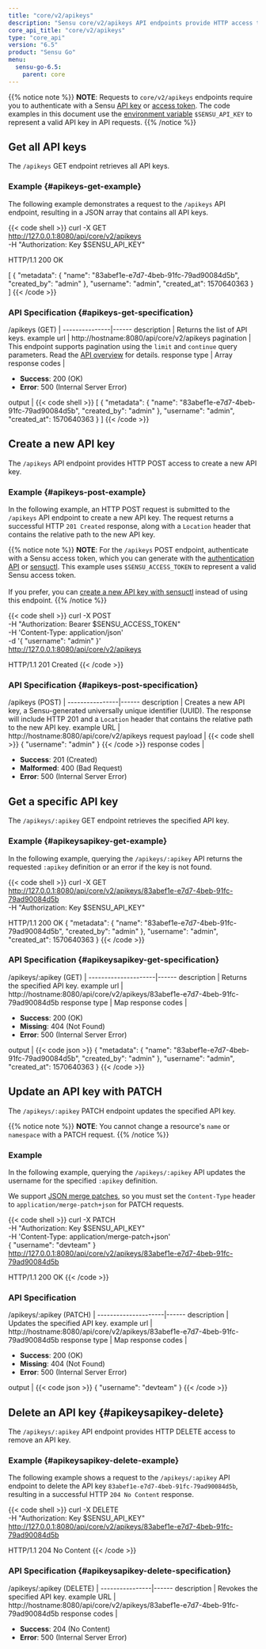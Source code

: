 ```yaml
---
title: "core/v2/apikeys"
description: "Sensu core/v2/apikeys API endpoints provide HTTP access to API key data. This reference includes examples for retrieving API keys, creating API keys, and more."
core_api_title: "core/v2/apikeys"
type: "core_api"
version: "6.5"
product: "Sensu Go"
menu:
  sensu-go-6.5:
    parent: core
---
```


{{% notice note %}}
**NOTE**: Requests to `core/v2/apikeys` endpoints require you to authenticate with a Sensu [API key](../../#configure-an-environment-variable-for-api-key-authentication) or [access token](../../#authenticate-with-the-authentication-api).
The code examples in this document use the [environment variable](../../#configure-an-environment-variable-for-api-key-authentication) `$SENSU_API_KEY` to represent a valid API key in API requests.
{{% /notice %}}

## Get all API keys

The `/apikeys` GET endpoint retrieves all API keys.

### Example {#apikeys-get-example}

The following example demonstrates a request to the `/apikeys` API endpoint, resulting in a JSON array that contains all API keys.

{{< code shell >}}
curl -X GET \
http://127.0.0.1:8080/api/core/v2/apikeys \
-H "Authorization: Key $SENSU_API_KEY"

HTTP/1.1 200 OK

[
  {
    "metadata": {
      "name": "83abef1e-e7d7-4beb-91fc-79ad90084d5b",
      "created_by": "admin"
    },
    "username": "admin",
    "created_at": 1570640363
  }
]
{{< /code >}}

### API Specification {#apikeys-get-specification}

/apikeys (GET)  | 
---------------|------
description    | Returns the list of API keys.
example url    | http://hostname:8080/api/core/v2/apikeys
pagination     | This endpoint supports pagination using the `limit` and `continue` query parameters. Read the [API overview][1] for details.
response type  | Array
response codes | <ul><li>**Success**: 200 (OK)</li><li>**Error**: 500 (Internal Server Error)</li></ul>
output         | {{< code shell >}}
[
  {
    "metadata": {
      "name": "83abef1e-e7d7-4beb-91fc-79ad90084d5b",
      "created_by": "admin"
    },
    "username": "admin",
    "created_at": 1570640363
  }
]
{{< /code >}}

## Create a new API key

The `/apikeys` API endpoint provides HTTP POST access to create a new API key.

### Example {#apikeys-post-example}

In the following example, an HTTP POST request is submitted to the `/apikeys` API endpoint to create a new API key.
The request returns a successful HTTP `201 Created` response, along with a `Location` header that contains the relative path to the new API key.

{{% notice note %}}
**NOTE**: For the `/apikeys` POST endpoint, authenticate with a Sensu access token, which you can generate with the [authentication API](../../#authenticate-with-the-authentication-api) or [sensuctl](../../#generate-an-api-access-token-with-sensuctl).
This example uses `$SENSU_ACCESS_TOKEN` to represent a valid Sensu access token.<br><br>
If you prefer, you can [create a new API key with sensuctl](../../../operations/control-access/use-apikeys/#sensuctl-management-commands) instead of using this endpoint.
{{% /notice %}}

{{< code shell >}}
curl -X POST \
-H "Authorization: Bearer $SENSU_ACCESS_TOKEN" \
-H 'Content-Type: application/json' \
-d '{
  "username": "admin"
}' \
http://127.0.0.1:8080/api/core/v2/apikeys

HTTP/1.1 201 Created
{{< /code >}}

### API Specification {#apikeys-post-specification}

/apikeys (POST) | 
----------------|------
description     | Creates a new API key, a Sensu-generated universally unique identifier (UUID). The response will include HTTP 201 and a `Location` header that contains the relative path to the new API key.
example URL     | http://hostname:8080/api/core/v2/apikeys
request payload  | {{< code shell >}}
{
  "username": "admin"
}
{{< /code >}}
response codes  | <ul><li>**Success**: 201 (Created)</li><li>**Malformed**: 400 (Bad Request)</li><li>**Error**: 500 (Internal Server Error)</li></ul>

## Get a specific API key

The `/apikeys/:apikey` GET endpoint retrieves the specified API key.

### Example {#apikeysapikey-get-example}

In the following example, querying the `/apikeys/:apikey` API returns the requested `:apikey` definition or an error if the key is not found.

{{< code shell >}}
curl -X GET \
http://127.0.0.1:8080/api/core/v2/apikeys/83abef1e-e7d7-4beb-91fc-79ad90084d5b \
-H "Authorization: Key $SENSU_API_KEY"

HTTP/1.1 200 OK
{
  "metadata": {
    "name": "83abef1e-e7d7-4beb-91fc-79ad90084d5b",
    "created_by": "admin"
  },
  "username": "admin",
  "created_at": 1570640363
}
{{< /code >}}

### API Specification {#apikeysapikey-get-specification}

/apikeys/:apikey (GET) | 
---------------------|------
description          | Returns the specified API key.
example url          | http://hostname:8080/api/core/v2/apikeys/83abef1e-e7d7-4beb-91fc-79ad90084d5b
response type        | Map
response codes       | <ul><li>**Success**: 200 (OK)</li><li>**Missing**: 404 (Not Found)</li><li>**Error**: 500 (Internal Server Error)</li></ul>
output               | {{< code json >}}
{
  "metadata": {
    "name": "83abef1e-e7d7-4beb-91fc-79ad90084d5b",
    "created_by": "admin"
  },
  "username": "admin",
  "created_at": 1570640363
}
{{< /code >}}

## Update an API key with PATCH

The `/apikeys/:apikey` PATCH endpoint updates the specified API key.

{{% notice note %}}
**NOTE**: You cannot change a resource's `name` or `namespace` with a PATCH request.
{{% /notice %}}

### Example

In the following example, querying the `/apikeys/:apikey` API updates the username for the specified `:apikey` definition.

We support [JSON merge patches][2], so you must set the `Content-Type` header to `application/merge-patch+json` for PATCH requests.

{{< code shell >}}
curl -X PATCH \
-H "Authorization: Key $SENSU_API_KEY" \
-H 'Content-Type: application/merge-patch+json' \
{
  "username": "devteam"
} \
http://127.0.0.1:8080/api/core/v2/apikeys/83abef1e-e7d7-4beb-91fc-79ad90084d5b

HTTP/1.1 200 OK
{{< /code >}}

### API Specification

/apikeys/:apikey (PATCH) | 
---------------------|------
description          | Updates the specified API key.
example url          | http://hostname:8080/api/core/v2/apikeys/83abef1e-e7d7-4beb-91fc-79ad90084d5b
response type        | Map
response codes       | <ul><li>**Success**: 200 (OK)</li><li>**Missing**: 404 (Not Found)</li><li>**Error**: 500 (Internal Server Error)</li></ul>
output               | {{< code json >}}
{
  "username": "devteam"
}
{{< /code >}}

## Delete an API key {#apikeysapikey-delete}

The `/apikeys/:apikey` API endpoint provides HTTP DELETE access to remove an API key.

### Example {#apikeysapikey-delete-example}

The following example shows a request to the `/apikeys/:apikey` API endpoint to delete the API key `83abef1e-e7d7-4beb-91fc-79ad90084d5b`, resulting in a successful HTTP `204 No Content` response.

{{< code shell >}}
curl -X DELETE \
-H "Authorization: Key $SENSU_API_KEY" \
http://127.0.0.1:8080/api/core/v2/apikeys/83abef1e-e7d7-4beb-91fc-79ad90084d5b

HTTP/1.1 204 No Content
{{< /code >}}

### API Specification {#apikeysapikey-delete-specification}

/apikeys/:apikey (DELETE) | 
----------------|------
description     | Revokes the specified API key.
example URL     | http://hostname:8080/api/core/v2/apikeys/83abef1e-e7d7-4beb-91fc-79ad90084d5b
response codes  | <ul><li>**Success**: 204 (No Content)</li><li>**Error**: 500 (Internal Server Error)</li></ul>


[1]: ../../#pagination
[2]: https://tools.ietf.org/html/rfc7396
